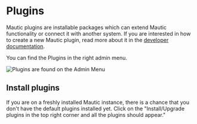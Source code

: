 # Plugins

Mautic plugins are installable packages which can extend Mautic functionality or connect it with another system. If you are interested in how to create a new Mautic plugin, read more about it in the [developer documentation](https://developer.mautic.org/#plugins).

You can find the Plugins in the right admin menu.

![](/plugins/media/plugins-settings.jpg "Plugins are found on the Admin Menu")

## Install plugins

If you are on a freshly installed Mautic instance, there is a chance that you don't have the default plugins installed yet. Click on the "Install/Upgrade plugins in the top right corner and all the plugins should appear."
